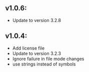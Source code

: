 ## v1.0.6:

* Update to version 3.2.8

## v1.0.4:

* Add license file
* Update to version 3.2.3
* Ignore failure in file mode changes
* use strings instead of symbols
